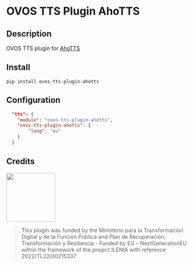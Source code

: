 # OVOS TTS Plugin AhoTTS

## Description

OVOS TTS plugin for [AhoTTS](https://github.com/aholab/AhoTTS)

## Install

`pip install ovos-tts-plugin-ahotts`


## Configuration

```json
  "tts": {
    "module": "ovos-tts-plugin-ahotts",
    "ovos-tts-plugin-ahotts": {
        "lang": "eu"
    }
  }
```

## Credits

<img src="img.png" width="128"/>

> This plugin was funded by the Ministerio para la Transformación Digital y de la Función Pública and Plan de Recuperación, Transformación y Resiliencia - Funded by EU – NextGenerationEU within the framework of the project ILENIA with reference 2022/TL22/00215337

